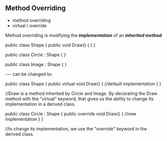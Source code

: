 ## Method Overriding 
- method overriding
- virtual / override 


Method overriding is modifying the ***implementation*** of an ***inherited method***


public class Shape
{
  public void Draw()
  {
  }
}

public class Circle : Shape
{
}

public class Image : Shape
{
}


--- can be changed to:

public class Shape
{
  public virtual void Draw()
    {
      //default implementation
    }
}

//Draw is a method inherited by Circle and Image. By decorating the Draw method with the "virtual" keyword, that gives us the ability to change its implementation in a derived class. 

public class Circle : Shape
{
  public override void Draw()
  {
    //new implementation
  }
}

//to change its implementation, we use the "override" keyword in the derived class.